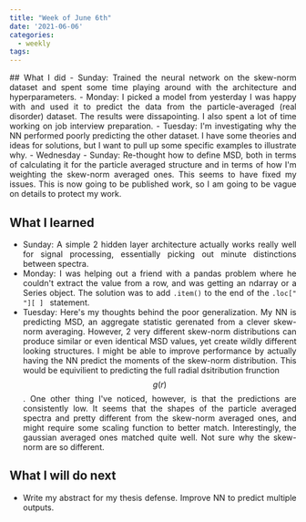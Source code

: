 ```yaml
---
title: "Week of June 6th"
date: '2021-06-06'
categories:
  - weekly
tags:
---
```

<div style="text-align: justify">
## What I did
- Sunday: Trained the neural network on the skew-norm dataset and spent some time playing around with the architecture and hyperparameters.
- Monday: I picked a model from yesterday I was happy with and used it to predict the data from the particle-averaged (real disorder) dataset. The results were dissapointing. I also spent a lot of time working on job interview preparation.
- Tuesday: I'm investigating why the NN performed poorly predicting the other dataset. I have some theories and ideas for solutions, but I want to pull up some specific examples to illustrate why.
- Wednesday - Sunday: Re-thought how to define MSD, both in terms of calculating it for the particle averaged structure and in terms of how I'm weighting the skew-norm averaged ones. This seems to have fixed my issues. This is now going to be published work, so I am going to be vague on details to protect my work.

## What I learned
- Sunday: A simple 2 hidden layer architecture actually works really well for signal processing, essentially picking out minute distinctions between spectra.
- Monday: I was helping out a friend with a pandas problem where he couldn't extract the value from a row, and was getting an ndarray or a Series object. The solution was to add `.item()` to the end of the `.loc[" "][ ] ` statement.
- Tuesday: Here's my thoughts behind the poor generalization. My NN is predicting MSD, an aggregate statistic gerenated from a clever skew-norm averaging. However, 2 very different skew-norm distributions can produce similar or even identical MSD values, yet create wildly different looking structures. I might be able to improve performance by actually having the NN predict the moments of the skew-norm distribution. This would be equivilient to predicting the full radial dsitribution frunction $$g(r)$$. One other thing I've noticed, however, is that the predictions are consistently low. It seems that the shapes of the particle averaged spectra and pretty different from the skew-norm averaged ones, and might require some scaling function to better match. Interestingly, the gaussian averaged ones matched quite well. Not sure why the skew-norm are so different.

## What I will do next
- Write my abstract for my thesis defense. Improve NN to predict multiple outputs. 
</div>